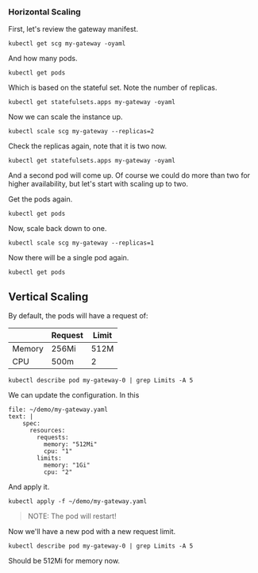 ### Horizontal Scaling

First, let's review the gateway manifest.

```execute-1
kubectl get scg my-gateway -oyaml
```

And how many pods.

```execute-1
kubectl get pods
```

Which is based on the stateful set. Note the number of replicas.

```execute-1
kubectl get statefulsets.apps my-gateway -oyaml
```

Now we can scale the instance up.

```execute-1
kubectl scale scg my-gateway --replicas=2 
```

Check the replicas again, note that it is two now.

```execute-1
kubectl get statefulsets.apps my-gateway -oyaml
```

And a second pod will come up. Of course we could do more than two for higher availability, but let's start with scaling up to two.

Get the pods again.

```execute-1
kubectl get pods
```

Now, scale back down to one.

```execute-1
kubectl scale scg my-gateway --replicas=1
```

Now there will be a single pod again.

```execute-1
kubectl get pods
```

## Vertical Scaling

By default, the pods will have a request of:

|        | Request | Limit |
|--------|---------|-------|
| Memory | 256Mi   | 512M  |
| CPU    | 500m    | 2     |

```execute-1
kubectl describe pod my-gateway-0 | grep Limits -A 5
```

We can update the configuration. In this 

```editor:append-lines-to-file
file: ~/demo/my-gateway.yaml
text: |
    spec:
      resources:
        requests:
          memory: "512Mi"
          cpu: "1"
        limits:
          memory: "1Gi"
          cpu: "2"
```

And apply it.

```execute-1
kubectl apply -f ~/demo/my-gateway.yaml
```

>NOTE: The pod will restart!

Now we'll have a new pod with a new request limit.

```execute-1
kubectl describe pod my-gateway-0 | grep Limits -A 5
```

Should be 512Mi for memory now.